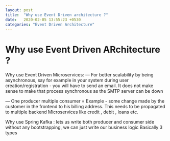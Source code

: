 ```yaml
---
layout: post
title:  "Why use Event Driven architecture ?"
date:   2020-02-05 13:55:23 +0530
categories: "Event Driven Architecture"
---
```


# Why use Event Driven ARchitecture ? 

Why use Event Driven Microservices:
— For better scalability by being asynchronous, say for example in your system during user creation/registration - you will have to send an email.
It does not make sense to make that process synchronous as the SMTP server can be down

— One producer multiple consumer 
	= Example - some change made by the customer in the frontend to his billing address.
	 This needs to be propagated to multiple backend Microservices like credit , debit , loans etc.


Why use Spring Kafka :
 lets us write both producer and consumer side without any bootstrapping, we can just write our business logic
Basically 3 types
